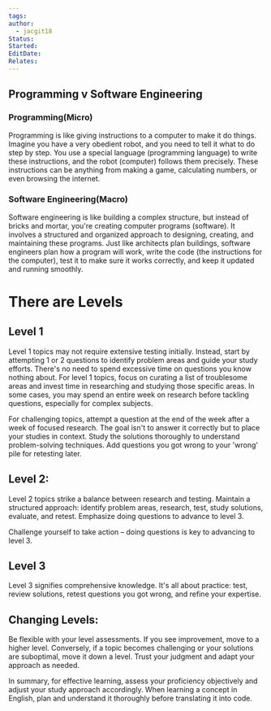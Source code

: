 ```yaml
---
tags: 
author:
  - jacgit18
Status: 
Started: 
EditDate: 
Relates:
---
```


## Programming v Software Engineering
### Programming(Micro)

Programming is like giving instructions to a computer to make it do things. Imagine you have a very obedient robot, and you need to tell it what to do step by step. You use a special language (programming language) to write these instructions, and the robot (computer) follows them precisely. These instructions can be anything from making a game, calculating numbers, or even browsing the internet.  
  
### Software Engineering(Macro)
Software engineering is like building a complex structure, but instead of bricks and mortar, you're creating computer programs (software). It involves a structured and organized approach to designing, creating, and maintaining these programs. Just like architects plan buildings, software engineers plan how a program will work, write the code (the instructions for the computer), test it to make sure it works correctly, and keep it updated and running smoothly.  
  


# There are Levels 

## Level 1
Level 1 topics may not require extensive testing initially. Instead, start by attempting 1 or 2 questions to identify problem areas and guide your study efforts. There's no need to spend excessive time on questions you know nothing about. For level 1 topics, focus on curating a list of troublesome areas and invest time in researching and studying those specific areas. In some cases, you may spend an entire week on research before tackling questions, especially for complex subjects.

For challenging topics, attempt a question at the end of the week after a week of focused research. The goal isn't to answer it correctly but to place your studies in context. Study the solutions thoroughly to understand problem-solving techniques. Add questions you got wrong to your 'wrong' pile for retesting later.

## Level 2:
Level 2 topics strike a balance between research and testing. Maintain a structured approach: identify problem areas, research, test, study solutions, evaluate, and retest. Emphasize doing questions to advance to level 3.

Challenge yourself to take action – doing questions is key to advancing to level 3.

## Level 3
Level 3 signifies comprehensive knowledge. It's all about practice: test, review solutions, retest questions you got wrong, and refine your expertise.



## Changing Levels:
Be flexible with your level assessments. If you see improvement, move to a higher level. Conversely, if a topic becomes challenging or your solutions are suboptimal, move it down a level. Trust your judgment and adapt your approach as needed.

In summary, for effective learning, assess your proficiency objectively and adjust your study approach accordingly. When learning a concept in English, plan and understand it thoroughly before translating it into code.